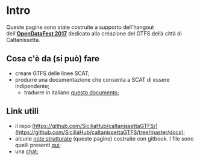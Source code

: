 # Intro

Queste pagine sono state costruite a supporto dell'hangout dell'[**OpenDataFest 2017**](http://opendatafest.it/) dedicato alla creazione del GTFS dellà città di Caltanissetta.

## Cosa c'è da (si può) fare

- creare GTFS delle linee SCAT;
- produrre una documentazione che consenta a SCAT di essere indipendente;
  - tradurre in italiano [questo documento](https://docs.google.com/document/d/1n-rCnYvZeva3aZ9IMz4-nfqr5tO4X_KAdbx_R-pLc7U/edit?usp=sharing);

## Link utili
- il repo [https://github.com/SiciliaHub/caltanissettaGTFS/](https://github.com/SiciliaHub/caltanissettaGTFS/tree/master/docs);
- alcune [note strutturate](https://opendatasicilia.gitbooks.io/caltanissettagtfs) (queste pagine) costruite con gitbook. I file sono quelli presenti [qui](https://github.com/SiciliaHub/caltanissettaGTFS/tree/master/docs);
- una [chat](https://gitter.im/caltanissettaGTFS/Lobby?utm_source=badge&utm_medium=badge&utm_campaign=pr-badge&utm_content=badge);
